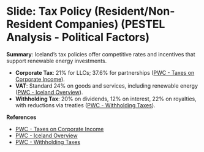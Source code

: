 
# Slide: Tax Policy (Resident/Non-Resident Companies) (PESTEL Analysis - Political Factors)

**Summary**: Iceland’s tax policies offer competitive rates and incentives that support renewable energy investments.

- **Corporate Tax**: 21% for LLCs; 37.6% for partnerships ([PWC - Taxes on Corporate Income](https://taxsummaries.pwc.com/iceland/corporate/taxes-on-corporate-income)).
- **VAT**: Standard 24% on goods and services, including renewable energy ([PWC - Iceland Overview](https://taxsummaries.pwc.com/iceland)).
- **Withholding Tax**: 20% on dividends, 12% on interest, 22% on royalties, with reductions via treaties ([PWC - Withholding Taxes](https://taxsummaries.pwc.com/iceland/corporate/withholding-taxes)).

**References**
- [PWC - Taxes on Corporate Income](https://taxsummaries.pwc.com/iceland/corporate/taxes-on-corporate-income)
- [PWC - Iceland Overview](https://taxsummaries.pwc.com/iceland)
- [PWC - Withholding Taxes](https://taxsummaries.pwc.com/iceland/corporate/withholding-taxes)
